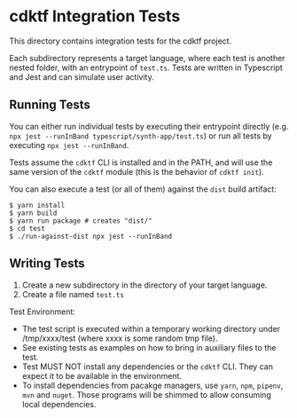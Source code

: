 # cdktf Integration Tests

This directory contains integration tests for the cdktf project.

Each subdirectory represents a target language, where each test is another nested folder, with an entrypoint of `test.ts`.
Tests are written in Typescript and Jest and can simulate user activity.

## Running Tests

You can either run individual tests by executing their entrypoint directly (e.g.
`npx jest --runInBand typescript/synth-app/test.ts`) or run all tests by executing `npx jest --runInBand`.

Tests assume the `cdktf` CLI is installed and in the PATH, and will use the same
version of the `cdktf` module (this is the behavior of `cdktf init`).

You can also execute a test (or all of them) against the `dist` build artifact:

```shell
$ yarn install
$ yarn build
$ yarn run package # creates "dist/"
$ cd test
$ ./run-against-dist npx jest --runInBand
```

## Writing Tests

1. Create a new subdirectory in the directory of your target language.
2. Create a file named `test.ts`

Test Environment:

- The test script is executed within a temporary working directory under
  /tmp/xxxx/test (where xxxx is some random tmp file).
- See existing tests as examples on how to bring in auxiliary files to the test.
- Test MUST NOT install any dependencies or the `cdktf` CLI. They can expect it
  to be available in the environment.
- To install dependencies from pacakge managers, use `yarn`, `npm`, `pipenv`,
  `mvn` and `nuget`. Those programs will be shimmed to allow consuming local
  dependencies.

